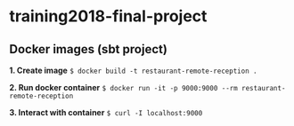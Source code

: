 # training2018-final-project

## Docker images (sbt project)
**1. Create image**
`$ docker build -t restaurant-remote-reception . `

**2. Run docker container**
` $ docker run -it -p 9000:9000 --rm restaurant-remote-reception `

**3. Interact with container**
` $ curl -I localhost:9000 `
